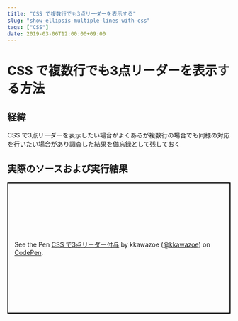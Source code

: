 ```yaml
---
title: "CSS で複数行でも3点リーダーを表示する"
slug: "show-ellipsis-multiple-lines-with-css"
tags: ["CSS"]
date: 2019-03-06T12:00:00+09:00
---
```


# CSS で複数行でも3点リーダーを表示する方法

## 経緯

CSS で3点リーダーを表示したい場合がよくあるが複数行の場合でも同様の対応を行いたい場合があり調査した結果を備忘録として残しておく

## 実際のソースおよび実行結果

<p class="codepen" data-height="297" data-theme-id="0" data-default-tab="css,result" data-user="kkawazoe" data-slug-hash="ywVRKo" style="height: 297px; box-sizing: border-box; display: flex; align-items: center; justify-content: center; border: 2px solid black; margin: 1em 0; padding: 1em;" data-pen-title="CSS で3点リーダー付与">
  <span>See the Pen <a href="https://codepen.io/kkawazoe/pen/ywVRKo/">
  CSS で3点リーダー付与</a> by kkawazoe (<a href="https://codepen.io/kkawazoe">@kkawazoe</a>)
  on <a href="https://codepen.io">CodePen</a>.</span>
</p>
<script async src="https://static.codepen.io/assets/embed/ei.js"></script>
